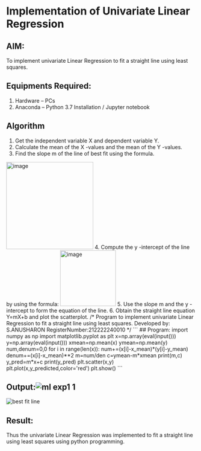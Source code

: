 # Implementation of Univariate Linear Regression
## AIM:
To implement univariate Linear Regression to fit a straight line using least squares.

## Equipments Required:
1. Hardware – PCs
2. Anaconda – Python 3.7 Installation / Jupyter notebook

## Algorithm
1. Get the independent variable X and dependent variable Y.
2. Calculate the mean of the X -values and the mean of the Y -values.
3. Find the slope m of the line of best fit using the formula. 
<img width="231" alt="image" src="https://user-images.githubusercontent.com/93026020/192078527-b3b5ee3e-992f-46c4-865b-3b7ce4ac54ad.png">
4. Compute the y -intercept of the line by using the formula:
<img width="148" alt="image" src="https://user-images.githubusercontent.com/93026020/192078545-79d70b90-7e9d-4b85-9f8b-9d7548a4c5a4.png">
5. Use the slope m and the y -intercept to form the equation of the line.
6. Obtain the straight line equation Y=mX+b and plot the scatterplot.
/*
Program to implement univariate Linear Regression to fit a straight line using least squares.
Developed by: S.ANUSHARON
RegisterNumber:212222240010
*/
```
## Program:
import numpy as np
import matplotlib.pyplot as plt
x=np.array(eval(input()))
y=np.array(eval(input()))
xmean=np.mean(x)
ymean=np.mean(y)
num,denum=0,0
for i in range(len(x)):
  num+=(x[i]-x_mean)*(y[i]-y_mean)
  denum+=(x[i]-x_mean)**2
m=num/den
c=ymean-m*xmean
print(m,c)
y_pred=m*x+c
print(y_pred)
plt.scatter(x,y)
plt.plot(x,y_predicted,color='red')
plt.show()
```


## Output:![ml exp1 1](https://user-images.githubusercontent.com/119405600/227843831-9c316d32-9807-4615-82f5-bb91dabb80ee.png)


![best fit line](sam.png)


## Result:
Thus the univariate Linear Regression was implemented to fit a straight line using least squares using python programming.
